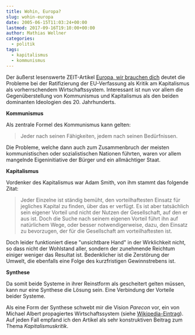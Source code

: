 ```yaml
---
title: Wohin, Europa?
slug: wohin-europa
date: 2005-06-15T11:03:24+00:00
lastmod: 2017-09-16T19:10:00+00:00
author: Mathias Wellner
categories:
  - politik
tags:
  - kapitalismus
  - kommunismus
---
```

Der äußerst lesenswerte ZEIT-Artikel [Europa, wir brauchen dich](http://www.zeit.de/2005/24/Kapitalismus_6) deutet die Probleme bei der Ratifizierung der EU-Verfassung als Kritik am Kapitalismus als vorherrschendem Wirtschaftssystem. Interessant ist nun vor allem die Gegenüberstellung von Kommunismus und Kapitalismus als den beiden dominanten Ideologien des 20. Jahrhunderts.

**Kommunismus**

Als zentrale Formel des Kommunismus kann gelten:

<blockquote class="blockquote">
Jeder nach seinen Fähigkeiten, jedem nach seinen Bedürfnissen. 
</blockquote>

Die Probleme, welche dann auch zum Zusammenbruch der meisten kommunistischen oder sozialistischen Nationen führten, waren vor allem mangelnde Eigeninitiative der Bürger und ein allmächtiger Staat.

**Kapitalismus**

Vordenker des Kapitalismus war Adam Smith, von ihm stammt das folgende Zitat:

<blockquote class="blockquote">
Jeder Einzelne ist ständig bemüht, den vorteilhaftesten Einsatz für jegliches Kapital zu finden, über das er verfügt. Es ist aber tatsächlich sein eigener Vorteil und nicht der Nutzen der Gesellschaft, auf den er aus ist. Doch die Suche nach seinem eigenen Vorteil führt ihn auf natürlichem Wege, oder besser notwendigerweise, dazu, den Einsatz zu bevorzugen, der für die Gesellschaft am vorteilhaftesten ist. 
</blockquote>

Doch leider funktioniert diese "unsichtbare Hand" in der Wirklichkeit nicht, so dass nicht der Wohlstand aller, sondern der zunehmende Reichtum einiger weniger das Resultat ist. Bedenklicher ist die Zerstörung der Umwelt, die ebenfalls eine Folge des kurzfristigen Gewinnstrebens ist.

**Synthese**

Da somit beide Systeme in ihrer Reinstform als gescheitert gelten müssen, kann nur eine Synthese die Lösung sein. Eine Verbindung der Vorteile beider Systeme.

Als eine Form der Synthese schwebt mir die Vision _Parecon_ vor, ein von Michael Albert propagiertes Wirtschaftssystem (siehe [Wikipedia-Eintrag](https://de.wikipedia.org/wiki/Parecon)). Auf jeden Fall empfand ich den Artikel als sehr konstruktiven Beitrag zum Thema _Kapitalismuskritik_.